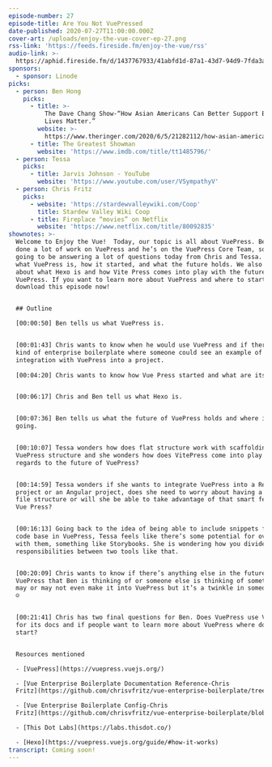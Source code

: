 ```yaml
---
episode-number: 27
episode-title: Are You Not VuePressed
date-published: 2020-07-27T11:00:00.000Z
cover-art: /uploads/enjoy-the-vue-cover-ep-27.png
rss-link: 'https://feeds.fireside.fm/enjoy-the-vue/rss'
audio-link: >-
  https://aphid.fireside.fm/d/1437767933/41abfd1d-87a1-43d7-94d9-7fda3a5120e1/efb386bd-645f-4c15-90ef-cc5ab34f3138.mp3
sponsors:
  - sponsor: Linode
picks:
  - person: Ben Hong
    picks:
      - title: >-
          The Dave Chang Show-“How Asian Americans Can Better Support Black
          Lives Matter.”
        website: >-
          https://www.theringer.com/2020/6/5/21282112/how-asian-americans-can-better-support-black-lives-matter
      - title: The Greatest Showman
        website: 'https://www.imdb.com/title/tt1485796/'
  - person: Tessa
    picks:
      - title: Jarvis Johnson - YouTube
        website: 'https://www.youtube.com/user/VSympathyV'
  - person: Chris Fritz
    picks:
      - website: 'https://stardewvalleywiki.com/Coop'
        title: Stardew Valley Wiki Coop
      - title: Fireplace “movies” on Netflix
        website: 'https://www.netflix.com/title/80092835'
shownotes: >-
  Welcome to Enjoy the Vue!  Today, our topic is all about VuePress. Ben has
  done a lot of work on VuePress and he’s on the VuePress Core Team, so he is
  going to be answering a lot of questions today from Chris and Tessa. We learn
  what VuePress is, how it started, and what the future holds. We also learn
  about what Hexo is and how Vite Press comes into play with the future of
  VuePress. If you want to learn more about VuePress and where to start,
  download this episode now! 


  ## Outline

  [00:00:50] Ben tells us what VuePress is. 


  [00:01:43] Chris wants to know when he would use VuePress and if there’s some
  kind of enterprise boilerplate where someone could see an example of an
  integration with VuePress into a project.  
   
  [00:04:20] Chris wants to know how Vue Press started and what are its origins?


  [00:06:17] Chris and Ben tell us what Hexo is.  


  [00:07:36] Ben tells us what the future of VuePress holds and where is it
  going.


  [00:10:07] Tessa wonders how does flat structure work with scaffolding and the
  VuePress structure and she wonders how does VitePress come into play with
  regards to the future of VuePress?   


  [00:14:59] Tessa wonders if she wants to integrate VuePress into a React
  project or an Angular project, does she need to worry about having a certain
  file structure or will she be able to take advantage of that smart feature of
  Vue Press?


  [00:16:13] Going back to the idea of being able to include snippets from the
  code base in VuePress, Tessa feels like there’s some potential for overlap
  with them, something like Storybooks. She is wondering how you divide the
  responsibilities between two tools like that.


  [00:20:09] Chris wants to know if there’s anything else in the future of
  VuePress that Ben is thinking of or someone else is thinking of something that
  may or may not even make it into VuePress but it’s a twinkle in someone’s eye?
  ☺


  [00:21:41] Chris has two final questions for Ben. Does VuePress use VuePress
  for its docs and if people want to learn more about VuePress where do they
  start?


  Resources mentioned

  - [VuePress](https://vuepress.vuejs.org/)

  - [Vue Enterprise Boilerplate Documentation Reference-Chris
  Fritz](https://github.com/chrisvfritz/vue-enterprise-boilerplate/tree/master/docs)

  - [Vue Enterprise Boilerplate Config-Chris
  Fritz](https://github.com/chrisvfritz/vue-enterprise-boilerplate/blob/master/.vuepress/config.js)

  - [This Dot Labs](https://labs.thisdot.co/)

  - [Hexo](https://vuepress.vuejs.org/guide/#how-it-works)
transcript: Coming soon!
---
```

